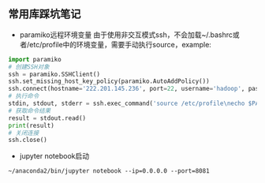 ## 常用库踩坑笔记

- paramiko远程环境变量
  由于使用非交互模式ssh，不会加载~/.bashrc或者/etc/profile中的环境变量，需要手动执行source，example:
  
```python
import paramiko
# 创建SSH对象
ssh = paramiko.SSHClient()
ssh.set_missing_host_key_policy(paramiko.AutoAddPolicy())
ssh.connect(hostname='222.201.145.236', port=22, username='hadoop', password='psw')
# 执行命令
stdin, stdout, stderr = ssh.exec_command('source /etc/profile\necho $PATH' )
# 获取命令结果
result = stdout.read()
print(result)
# 关闭连接
ssh.close()
```

- jupyter notebook启动

```shell
~/anaconda2/bin/jupyter notebook --ip=0.0.0.0 --port=8081
```
